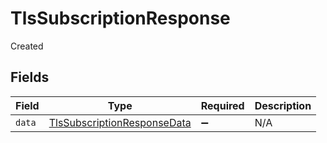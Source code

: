 # TlsSubscriptionResponse

Created


## Fields

| Field                                                                             | Type                                                                              | Required                                                                          | Description                                                                       |
| --------------------------------------------------------------------------------- | --------------------------------------------------------------------------------- | --------------------------------------------------------------------------------- | --------------------------------------------------------------------------------- |
| `data`                                                                            | [TlsSubscriptionResponseData](../../models/shared/tlssubscriptionresponsedata.md) | :heavy_minus_sign:                                                                | N/A                                                                               |